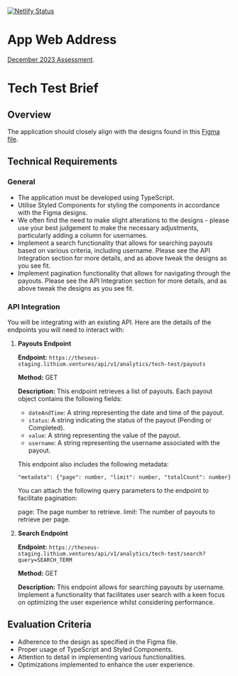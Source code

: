 [![Netlify Status](https://api.netlify.com/api/v1/badges/422b1236-e125-4fab-b3f1-29b7ce35d33f/deploy-status)](https://app.netlify.com/sites/assessment-dec-2023/deploys)

# App Web Address

[December 2023 Assessment](https://assessment-dec-2023.netlify.app/).

# Tech Test Brief

## Overview

The application should closely align with the designs found in this [Figma file](https://www.figma.com/file/hGBI3zpyHia5yrWsgeMP3K/Untitled?node-id=0%3A1&mode=dev).

## Technical Requirements

### General

- The application must be developed using TypeScript.
- Utilise Styled Components for styling the components in accordance with the Figma designs.
- We often find the need to make slight alterations to the designs - please use your best judgement to make the necessary adjustments, particularly adding a column for usernames.
- Implement a search functionality that allows for searching payouts based on various criteria, including username. Please see the API Integration section for more details, and as above tweak the designs as you see fit.
- Implement pagination functionality that allows for navigating through the payouts. Please see the API Integration section for more details, and as above tweak the designs as you see fit.

### API Integration

You will be integrating with an existing API. Here are the details of the endpoints you will need to interact with:

1. **Payouts Endpoint**

   **Endpoint:** `https://theseus-staging.lithium.ventures/api/v1/analytics/tech-test/payouts`

   **Method:** GET

   **Description:** This endpoint retrieves a list of payouts. Each payout object contains the following fields:

   - `dateAndTime`: A string representing the date and time of the payout.
   - `status`: A string indicating the status of the payout (Pending or Completed).
   - `value`: A string representing the value of the payout.
   - `username`: A string representing the username associated with the payout.

    This endpoint also includes the following metadata:

   `"metadata": {"page": number, "limit": number, "totalCount": number}`

   You can attach the following query parameters to the endpoint to facilitate pagination:

   page: The page number to retrieve.
   limit: The number of payouts to retrieve per page.

3. **Search Endpoint**

   **Endpoint:** `https://theseus-staging.lithium.ventures/api/v1/analytics/tech-test/search?query=SEARCH_TERM`

   **Method:** GET

   **Description:** This endpoint allows for searching payouts by username. Implement a functionality that facilitates user search with a keen focus on optimizing the user experience whilst considering performance.


## Evaluation Criteria

- Adherence to the design as specified in the Figma file.
- Proper usage of TypeScript and Styled Components.
- Attention to detail in implementing various functionalities.
- Optimizations implemented to enhance the user experience.
